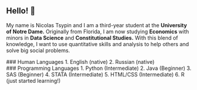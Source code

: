 ## Hello! 👋

My name is Nicolas Tsypin and I am a third-year student at the **University of Notre Dame.** Originally from Florida, I am now studying **Economics** with minors in **Data Science** and **Constitutional Studies.** With this blend of knowledge, I want to use quantitative skills and analysis to help others and solve big social problems.  
<div style="display: flex; justify-content: space-between;">
  <div1>
    ### Human Languages                        
    1. English (native)
    2. Russian (native)
  </div>
  <div>
    ### Programming Languages
    1. Python (Intermediate)
    2. Java (Beginner)
    3. SAS (Beginner)
    4. STATA (Intermediate)
    5. HTML/CSS (Intermediate)
    6. R (just started learning!) 
  </div>
</div>

<!--
**nicolastsypin/nicolastsypin** is a ✨ _special_ ✨ repository because its `README.md` (this file) appears on your GitHub profile.

Here are some ideas to get you started:

- 🔭 I’m currently working on my junior year at Notre Dame. 
- 🌱 I’m currently learning R and constitutional law. 
- 👯 I’m looking to collaborate on ...
- 🤔 I’m looking for help with ...
- 💬 Ask me about Pokemon
- 📫 How to reach me: ...
- 😄 Pronouns: ...
- ⚡ Fun fact: ...
-->
